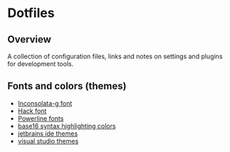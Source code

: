 Dotfiles
========

Overview
--------

A collection of configuration files, links and notes on settings and plugins
for development tools.

Fonts and colors (themes)
-------------------------

* [Inconsolata-g font](https://leonardo-m.livejournal.com/77079.html)
* [Hack font](http://sourcefoundry.org/hack/)
* [Powerline fonts](https://github.com/lokaltog/powerline-fonts)
* [base16 syntax highlighting colors](https://chriskempson.github.io/base16/)
* [jetbrains ide themes](http://www.ideacolorthemes.org/home/)
* [visual studio themes](http://studiostyl.es/)

